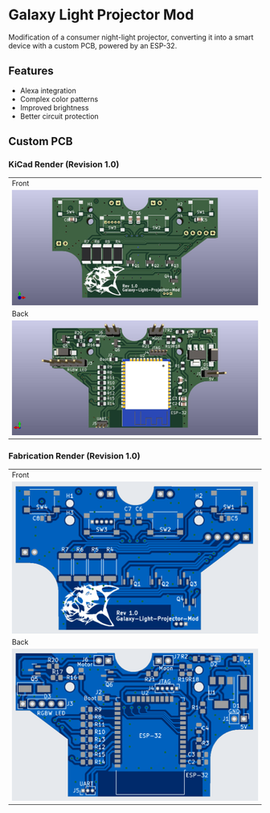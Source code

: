 # Galaxy Light Projector Mod
Modification of a consumer night-light projector, converting it into a smart device with a custom PCB, powered by an ESP-32.

## Features
- Alexa integration
- Complex color patterns
- Improved brightness
- Better circuit protection

## Custom PCB

### KiCad Render (Revision 1.0)
<table>
  <tr>
    <td>Front</td>
  </tr>
    <td><img src="PCB/Examples/Front.jpg"></td>
  </tr>
  <tr>
    <td>Back</td>
  </tr>
  <tr>
    <td><img src="PCB/Examples/Back.jpg"></td>
 </table>

 ### Fabrication Render (Revision 1.0)
  <table>
    <tr>
      <td>Front</td>
    </tr>
      <td><img src="PCB/Examples/FabFront.png"></td>
    </tr>
    <tr>
      <td>Back</td>
    </tr>
    <tr>
      <td><img src="PCB/Examples/FabBack.png"></td>
